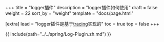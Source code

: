 +++
title = "logger插件"
description = "logger插件如何使用"
draft = false
weight = 22
sort_by = "weight"
template = "docs/page.html"

[extra]
lead = "logger插件是基于<a href='https://tracing.rs/' target='_blank'>tracing</a>实现的"
toc = true
top = false
+++

{{ include(path="../../spring/Log-Plugin.zh.md") }}